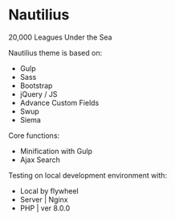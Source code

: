 # Nautilius
20,000 Leagues Under the Sea

Nautilius theme is based on: 
- Gulp
- Sass
- Bootstrap 
- jQuery / JS
- Advance Custom Fields
- Swup
- Siema

Core functions:
- Minification with Gulp
- Ajax Search

Testing on local development environment with:
 - Local by flywheel
 - Server | Nginx
 - PHP | ver 8.0.0
